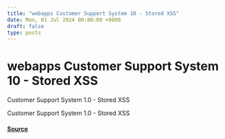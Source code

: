 ```yaml
---
title: "webapps Customer Support System 10 - Stored XSS"
date: Mon, 01 Jul 2024 00:00:00 +0000
draft: false
type: posts
---
```

# webapps Customer Support System 10 - Stored XSS





Customer Support System 1.0 - Stored XSS

Customer Support System 1.0 - Stored XSS

#### [Source](https://www.exploit-db.com/exploits/52057)

